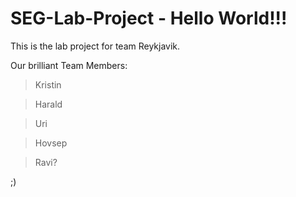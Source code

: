 # SEG-Lab-Project - Hello World!!!

This is the lab project for team Reykjavik.

Our brilliant Team Members:
>Kristin

>Harald

>Uri 

>Hovsep

>Ravi?

;) 

